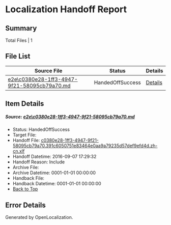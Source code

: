 # <a name='report-top'></a> Localization Handoff Report

## Summary
 Total Files | 1

## File List
 Source File | Status | Details 
 ----------- | ------ | ------- 
 [e2e\c0380e28-1ff3-4947-9f21-58095cb79a70.md](https://github.com/OpenLocalizationTestOrg/ol-test0/blob/fecc78954b83af9bc674951e71c43ff84b12b6b7/e2e/c0380e28-1ff3-4947-9f21-58095cb79a70.md) | HandedOffSuccess | [Details](#a336bed40d9221bff424229bf5ab4896173758ea1)

## Item Details
##### <a name='a336bed40d9221bff424229bf5ab4896173758ea1'></a> Source: [e2e\c0380e28-1ff3-4947-9f21-58095cb79a70.md](https://github.com/OpenLocalizationTestOrg/ol-test0/blob/fecc78954b83af9bc674951e71c43ff84b12b6b7/e2e/c0380e28-1ff3-4947-9f21-58095cb79a70.md)
* Status: HandedOffSuccess
* Target File: 
* Handoff File: [c0380e28-1ff3-4947-9f21-58095cb79a70.391c6050751e83464e0aa9a79235d57def9efd4d.zh-cn.xlf](https://github.com/OpenLocalizationTestOrg/ol-test0-handoff/blob/0a3c2ed6d31737675c9d5b3ca0a189c404979e95/ol-handoff/OpenLocalizationTestOrg/ol-test0-zhcn/ci/ht/c0380e28-1ff3-4947-9f21-58095cb79a70.391c6050751e83464e0aa9a79235d57def9efd4d.zh-cn.xlf)
* Handoff Datetime: 2016-09-07 17:29:32
* Handoff Reason: Include
* Archive File: 
* Archive Datetime: 0001-01-01 00:00:00
* Handback File: 
* Handback Datetime: 0001-01-01 00:00:00
* [Back to Top](#report-top)


## Error Details

Generated by OpenLocalization.
